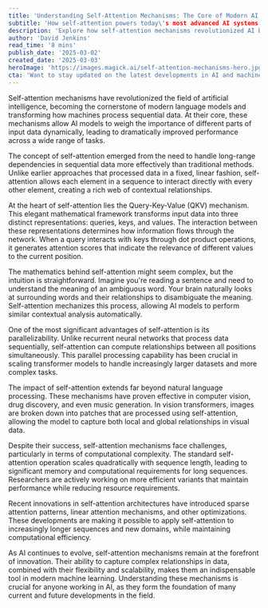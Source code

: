 ```yaml
---
title: 'Understanding Self-Attention Mechanisms: The Core of Modern AI Models'
subtitle: 'How self-attention powers today\'s most advanced AI systems'
description: 'Explore how self-attention mechanisms revolutionized AI by enabling dynamic processing of sequential data through the Query-Key-Value framework, leading to breakthrough performances in language models and beyond. Learn about the mathematical elegance and practical challenges of this transformative technology.'
author: 'David Jenkins'
read_time: '8 mins'
publish_date: '2025-03-02'
created_date: '2025-03-03'
heroImage: 'https://images.magick.ai/self-attention-mechanisms-hero.jpg'
cta: 'Want to stay updated on the latest developments in AI and machine learning? Follow us on LinkedIn for in-depth analyses, expert insights, and cutting-edge research in artificial intelligence.'
---
```


Self-attention mechanisms have revolutionized the field of artificial intelligence, becoming the cornerstone of modern language models and transforming how machines process sequential data. At their core, these mechanisms allow AI models to weigh the importance of different parts of input data dynamically, leading to dramatically improved performance across a wide range of tasks.

The concept of self-attention emerged from the need to handle long-range dependencies in sequential data more effectively than traditional methods. Unlike earlier approaches that processed data in a fixed, linear fashion, self-attention allows each element in a sequence to interact directly with every other element, creating a rich web of contextual relationships.

At the heart of self-attention lies the Query-Key-Value (QKV) mechanism. This elegant mathematical framework transforms input data into three distinct representations: queries, keys, and values. The interaction between these representations determines how information flows through the network. When a query interacts with keys through dot product operations, it generates attention scores that indicate the relevance of different values to the current position.

The mathematics behind self-attention might seem complex, but the intuition is straightforward. Imagine you're reading a sentence and need to understand the meaning of an ambiguous word. Your brain naturally looks at surrounding words and their relationships to disambiguate the meaning. Self-attention mechanizes this process, allowing AI models to perform similar contextual analysis automatically.

One of the most significant advantages of self-attention is its parallelizability. Unlike recurrent neural networks that process data sequentially, self-attention can compute relationships between all positions simultaneously. This parallel processing capability has been crucial in scaling transformer models to handle increasingly larger datasets and more complex tasks.

The impact of self-attention extends far beyond natural language processing. These mechanisms have proven effective in computer vision, drug discovery, and even music generation. In vision transformers, images are broken down into patches that are processed using self-attention, allowing the model to capture both local and global relationships in visual data.

Despite their success, self-attention mechanisms face challenges, particularly in terms of computational complexity. The standard self-attention operation scales quadratically with sequence length, leading to significant memory and computational requirements for long sequences. Researchers are actively working on more efficient variants that maintain performance while reducing resource requirements.

Recent innovations in self-attention architectures have introduced sparse attention patterns, linear attention mechanisms, and other optimizations. These developments are making it possible to apply self-attention to increasingly longer sequences and new domains, while maintaining computational efficiency.

As AI continues to evolve, self-attention mechanisms remain at the forefront of innovation. Their ability to capture complex relationships in data, combined with their flexibility and scalability, makes them an indispensable tool in modern machine learning. Understanding these mechanisms is crucial for anyone working in AI, as they form the foundation of many current and future developments in the field.